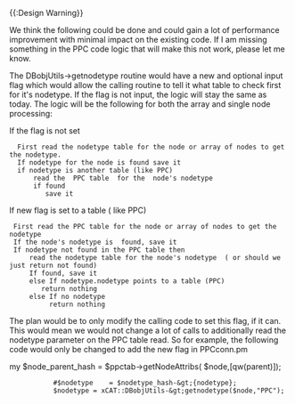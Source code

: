 {{:Design Warning}} 

  
We think the following could be done and could gain a lot of performance improvement with minimal impact on the existing code. If I am missing something in the PPC code logic that will make this not work, please let me know. 

The DBobjUtils-&gt;getnodetype routine would have a new and optional input flag which would allow the calling routine to tell it what table to check first for it's nodetype. If the flag is not input, the logic will stay the same as today. The logic will be the following for both the array and single node processing: 

If the flag is not set 
    
      First read the nodetype table for the node or array of nodes to get the nodetype.
      If nodetype for the node is found save it
      if nodetype is another table (like PPC)
          read the  PPC table  for the  node's nodetype
          if found
             save it
         
     
    

If new flag is set to a table ( like PPC) 
    
     First read the PPC table for the node or array of nodes to get the nodetype
     If the node's nodetype is  found, save it
     If nodetype not found in the PPC table then
         read the nodetype table for the node's nodetype  ( or should we just return not found)
         If found, save it
         else If nodetype.nodetype points to a table (PPC)
            return nothing
         else If no nodetype
              return nothing
    

The plan would be to only modify the calling code to set this flag, if it can. This would mean we would not change a lot of calls to additionally read the nodetype parameter on the PPC table read. So for example, the following code would only be changed to add the new flag in PPCconn.pm 

  


my $node_parent_hash = $ppctab-&gt;getNodeAttribs( $node,[qw(parent)]); 
    
               #$nodetype    = $nodetype_hash-&gt;{nodetype};
               $nodetype = xCAT::DBobjUtils-&gt;getnodetype($node,"PPC");
    
